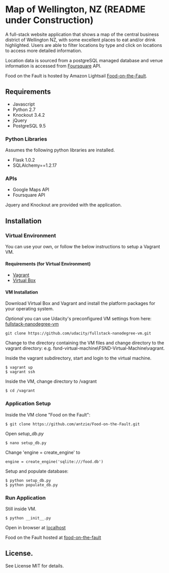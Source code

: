 # Map of Wellington, NZ (README under Construction)
A full-stack website application that shows a map of the central business district of Wellington NZ, with some excellent places to eat and/or drink highlighted. Users are able to filter locations by type and click on locations to access more detailed information. 

Location data is sourced from a postgreSQL managed database and venue information is accessed from [Foursquare](https://foursquare.com) API. 

Food on the Fault is hosted by Amazon Lightsail [Food-on-the-Fault](http://food-on-the-fault.com/).

## Requirements
- Javascript
- Python 2.7
- Knockout 3.4.2
- jQuery
- PostgreSQL 9.5

### Python Libraries
Assumes the following python libraries are installed.
- Flask 1.0.2
- SQLAlchemy==1.2.17

### APIs
- Google Maps API
- Foursquare API

Jquery and Knockout are provided with the application.

## Installation
### Virtual Environment
You can use your own, or follow the below instructions to setup a Vagrant VM.
#### Requirements (for Virtual Environment)
- [Vagrant](https://www.vagrantup.com/)
- [Virtual Box](https://www.virtualbox.org/)

#### VM Installation
Download Virtual Box and Vagrant and install the platform packages for your operating system.

*Optional* you can use Udacity's preconfigured VM settings from here:
[fullstack-nanodegree-vm](https://github.com/udacity/fullstack-nanodegree-vm.git)
``` 
git clone https://github.com/udacity/fullstack-nanodegree-vm.git
```

Change to the directory containing the VM files and change directory to the vagrant directory:
e.g. fsnd-virtual-machine\FSND-Virtual-Machine\vagrant.

Inside the vagrant subdirectory, start and login to the virtual machine.
``` 
$ vagrant up
$ vagrant ssh
```
Inside the VM, change directory to /vagrant 
```
$ cd /vagrant
```
### Application Setup 
Inside the VM clone "Food on the Fault":
```
$ git clone https://github.com/antzie/Food-on-the-Fault.git 
```
Open *setup_db.py*
``` 
$ nano setup_db.py
```
Change 'engine = create_engine' to
```
engine = create_engine('sqlite:///food.db')
```
Setup and populate database:
```
$ python setup_db.py
$ python populate_db.py
```

### Run Application
Still inside VM.
```
$ python __init__.py
```
Open in browser at [localhost](http://localhost:8000/)

Food on the Fault hosted at [food-on-the-fault](http://food-on-the-fault.com/)

## License.
See License MIT for details.
